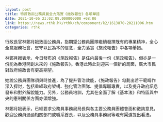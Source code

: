 ```yaml
---
layout: post
title: 特首致函公務員冀全力落實《施政報告》各項舉措
date: 2021-10-06 23:02:09.000000000 +08:00
link: https://news.rthk.hk/rthk/ch/component/k2/1613870-20211006.htm
categories: rthk
---
```


行政長官林鄭月娥致函公務員，指期望公務員團隊繼續發揮既有的專業精神，全心全意服務社會，堅守以民為本的信念，全力落實《施政報告》中各項舉措。

林鄭月娥表示，今日發布的《施政報告》是任内最後一份《施政報告》，但亦是一份能為香港開創未來的《施政報告》。香港此時此刻迎來一個新的局面，廣大市民對政府施政會有更高期望。

她說公務員團隊須與時並進，為了提升管治效能，《施政報告》勾劃出若干範疇作深入探討，包括重組政府架構、強化管治團隊、提倡專職專責，以及提升政府訊息發布和對外解說能力。另外，公務員培訓，尤其在全面了解《基本法》和特區與中央的憲制關係方面亦須增強。

林鄭月娥表示，已經要求公務員事務局局長與各主要公務員團體會面和徵詢意見，歡迎公務員通過相關部門或職系首長，以及公務員事務局等現有渠道提出看法。
